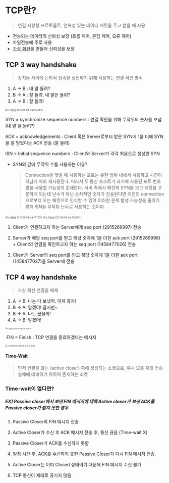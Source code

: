 # TCP란?

> 연결 지향형 프로토콜로, 연속성 있는 데이터 패킷을 주고 받을 때 사용 

- 전송되는 데이터의 신뢰성 보장 (흐름 제어, 혼잡 제어, 오류 제어)
- 파일전송에 주로 사용
- <u>가상 회선</u>을 만들어 신뢰성을 보장



## TCP 3 way handshake

> 장치들 사이에 논리적 접속을 성립하기 위해 사용하는 연결 확인 방식



1. A -> B : 내 말 들려?
2. B -> A : 잘 들려. 내 말은 들려?
3. A -> B : 잘 들려!

<img src="/Users/pro/Library/Application Support/typora-user-images/스크린샷 2021-05-08 오후 10.49.13.png" alt="스크린샷 2021-05-08 오후 10.49.13" style="zoom:50%;" />

SYN = synchronize sequence numbers : 연결 확인을 위해 무작위의 숫자를 보냄 (내 말 잘 들려?)

ACK = acknowledgements : Client 혹은 Server로부터 받은 SYN에 1을 더해 SYN을 잘 받았다는 ACK 전송 (잘 들려)

ISN = Initial sequence numbers : Client와 Server가 각각 처음으로  생성한 SYN



* SYN의 값에 무작위 수를 사용하는 이유?

  > Connection을 맺을 때 사용하는 포트는 유한 범위 내에서 사용하고 시간이 지남에 따라 재사용된다. 따라서 두 통신 호스트가 과거에 사용된 포트 번호 쌍을 사용할 가능성이 존재한다. 서버 측에서 패킷의 SYN을 보고 패킷을 구분하게 되는데 난수가 아닌 순차적인 숫자가 전송된다면 이전의 connection으로부터 오는 패킷으로 인식할 수 있어 이러한 문제 발생 가능성을 줄이기 위해 ISN을 무작위 난수로 사용하는 것이다.

<img src="/Users/pro/Library/Application Support/typora-user-images/스크린샷 2021-05-08 오후 11.17.08.png" alt="스크린샷 2021-05-08 오후 11.17.08" style="zoom:50%;" />

<img src="/Users/pro/Library/Application Support/typora-user-images/스크린샷 2021-05-08 오후 10.59.51.png" alt="스크린샷 2021-05-08 오후 10.59.51" style="zoom:50%;" />

1. Client가 연결하고자 하는 Server에게 seq port (2915269997) 전송

2. Server가 해당 seq port를 받고 해당 숫자에 1을 더한 ack port (2915269998) + Client의 연결을 확인하고자 하는 seq port (1458477026) 전송

3. Client가 Server의 seq port를 받고 해당 숫자에 1을 더한 ack port (1458477027)을 Server에 전송

   

   

## TCP 4 way handshake

> 가상 회선 연결을 해제



1. A -> B: 나는 다 보냈어. 이제 끊자! 
2. B -> A: 알겠어! 잠시만~
3. B -> A: 나도 끊을게!
4. A -> B: 알겠어!

<img src="/Users/pro/Library/Application Support/typora-user-images/스크린샷 2021-05-08 오후 11.59.24.png" alt="스크린샷 2021-05-08 오후 11.59.24" style="zoom:35%;" />



​	FIN = Finish : TCP 연결을 종료하겠다는 메시지

 <img src="/Users/pro/Library/Application Support/typora-user-images/스크린샷 2021-05-09 오전 12.01.44.png" alt="스크린샷 2021-05-09 오전 12.01.44" style="zoom:40%;" />



#### Time-Wait

>  먼저 연결을 끊는 (active closer) 쪽에 생성되는 소켓으로, 혹시 모를 패킷 전송 실패에 대비하기 위하여 존재하는 소켓



### Time-wait이 없다면?

##### EX) Passive closer에서 보낸 FIN 메시지에 대해 Active closer가 보낸 ACK를 Passive closer가 받지 못한 경우

1. Passive Closer의 FIN 메시지 전송
2. Active Closer가 수신 후 ACK 메시지 전송 후, 통신 끊음 (Time-wait X)
3. Passive Closer가 ACK를 수신하지 못함 

4. 일정 시간 후, ACK를 수신하지 못한 Passive Closer가 다시 FIN 메시지 전송.
5. Active Closer는 이미 Closed 상태이기 때문에 FIN 메시지 수신 불가
6. TCP 통신이 제대로 끊기지 않음